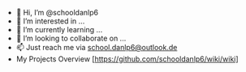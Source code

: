 - 👋 Hi, I’m @schooldanlp6
- 👀 I’m interested in ...
- 🌱 I’m currently learning ...
- 💞️ I’m looking to collaborate on ...
- 📫 Just reach me via school.danlp6@outlook.de
- My Projects Overview [https://github.com/schooldanlp6/wiki/wiki]
